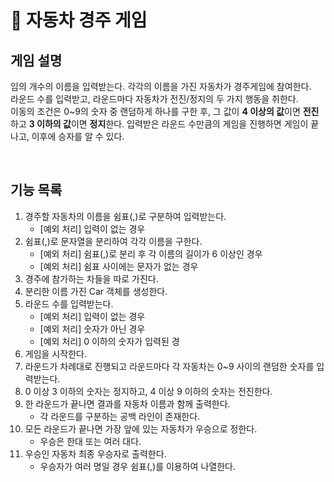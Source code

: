 # 🚗 자동차 경주 게임

## 게임 설명
임의 개수의 이름을 입력받는다. 각각의 이름을 가진 자동차가 경주게임에 참여한다.   
라운드 수를 입력받고, 라운드마다 자동차가 전진/정지의 두 가지 행동을 취한다.  
이동의 조건은 0~9의 숫자 중 랜덤하게 하나를 구한 후, 그 값이 **4 이상의 값**이면 **전진**하고 **3 이하의 값**이면 **정지**한다.
입력받은 라운드 수만큼의 게임을 진행하면 게임이 끝나고, 이후에 승자를 알 수 있다.

<br>

## 기능 목록
1. 경주할 자동차의 이름을 쉼표(,)로 구분하여 입력받는다.
    * [예외 처리] 입력이 없는 경우
1. 쉼표(,)로 문자열을 분리하여 각각 이름을 구한다.
    * [예외 처리] 쉼표(,)로 분리 후 각 이름의 길이가 6 이상인 경우
    * [예외 처리] 쉼표 사이에는 문자가 없는 경우
1. 경주에 참가하는 차들을 따로 가진다.
1. 분리한 이름 가진 Car 객체를 생성한다.
1. 라운드 수를 입력받는다.
    * [예외 처리] 입력이 없는 경우
    * [예외 처리] 숫자가 아닌 경우
    * [예외 처리] 0 이하의 숫자가 입력된 경
1. 게임을 시작한다.
1. 라운드가 차례대로 진행되고 라운드마다 각 자동차는 0~9 사이의 랜덤한 숫자를 입력받는다.
1. 0 이상 3 이하의 숫자는 정지하고, 4 이상 9 이하의 숫자는 전진한다.
1. 한 라운드가 끝나면 결과를 자동차 이름과 함께 출력한다.
    * 각 라운드를 구분하는 공백 라인이 존재한다.
1. 모든 라운드가 끝나면 가장 앞에 있는 자동차가 우승으로 정한다.
    * 우승은 한대 또는 여러 대다.
1. 우승인 자동차 최종 우승자로 출력한다.
    * 우승자가 여러 명일 경우 쉼표(,)를 이용하여 나열한다.

